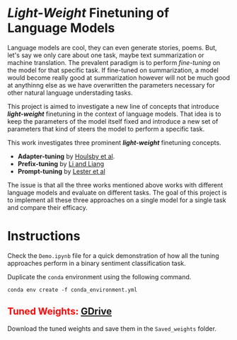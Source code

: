 # *Light-Weight* Finetuning of Language Models

Language models are cool, they can even generate stories, poems. But, let's say we only care about one task, maybe text summarization or machine translation. The prevalent paradigm is to perform *fine-tuning* on the model for that specific task. If fine-tuned on summarization, a model would become really good at summarization however will not be much good at anythinng else as we have overwritten the parameters necessary for other natural language understading tasks.

This project is aimed to investigate a new line of concepts that introduce ***light-weight*** finetuning in the context of language models. That idea is to keep the parameters of the model itself fixed and introduce a new set of parameters that kind of steers the model to perform a specific task.

This work investigates three prominent ***light-weight*** finetuning concepts.
* **Adapter-tuning** by [Houlsby et al](https://arxiv.org/abs/1902.00751).
* **Prefix-tuning** by [Li and Liang](https://arxiv.org/abs/2101.00190.) 
* **Prompt-tuning** by [Lester et al](https://arxiv.org/abs/2104.08691)

The issue is that all the three works mentioned above works with different language models and evaluate on different tasks. The goal of this project is to implement all these three approaches on a single model for a single task and compare their efficacy.

# Instructions

Check the `Demo.ipynb` file for a quick demonstration of how 
all the tuning approaches perform in a binary sentiment
classification task.

Duplicate the `conda` environment using the following command.

`conda env create -f conda_environment.yml`

## <span style="color:red">Tuned Weights: [GDrive](https://drive.google.com/drive/folders/1kagxDJzKhS6UbKesbf7_SXFJyf1K-ITK?usp=sharing)</span>
Download the tuned weights and save them in the `Saved_weights` folder.